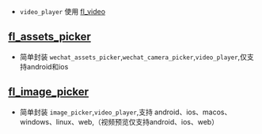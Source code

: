 - `video_player` 使用 [fl_video](https://pub.dev/packages/fl_video)

## [fl_assets_picker](https://github.com/Wayaer/fl_assets_picker/tree/main/fl_assets_picker)

- 简单封装 `wechat_assets_picker`,`wechat_camera_picker`,`video_player`,仅支持android和ios

## [fl_image_picker](https://github.com/Wayaer/fl_assets_picker/tree/main/fl_image_picker)

- 简单封装 `image_picker`,`video_player`,支持 android、ios、macos、windows、linux、web,（视频预览仅支持android、ios、web）
